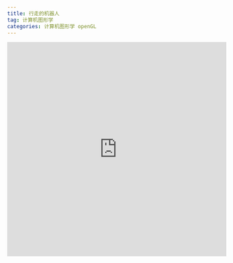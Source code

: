 ```yaml
---
title: 行走的机器人
tag: 计算机图形学
categories: 计算机图形学 openGL
---
```


<iframe height=498 width=510 src= 'http://player.youku.com/embed/XMjY4MzQ2MzAzNg==' frameborder=0 'allowfullscreen'></iframe>